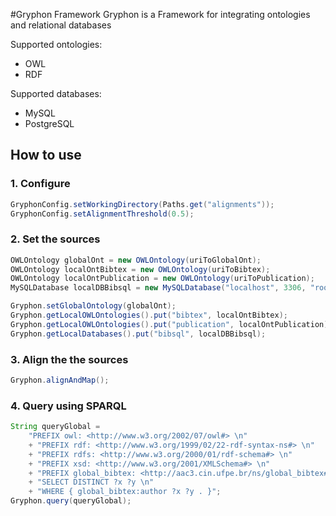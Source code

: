 #Gryphon Framework
Gryphon is a Framework for integrating ontologies and relational databases

Supported ontologies:
* OWL
* RDF

Supported databases: 
* MySQL
* PostgreSQL

## How to use

### 1. Configure
```java
GryphonConfig.setWorkingDirectory(Paths.get("alignments"));
GryphonConfig.setAlignmentThreshold(0.5);
```

### 2. Set the sources
```java
OWLOntology globalOnt = new OWLOntology(uriToGlobalOnt); 
OWLOntology localOntBibtex = new OWLOntology(uriToBibtex); 
OWLOntology localOntPublication = new OWLOntology(uriToPublication);
MySQLDatabase localDBBibsql = new MySQLDatabase("localhost", 3306, "root", "root", "bibsql"); 

Gryphon.setGlobalOntology(globalOnt); 
Gryphon.getLocalOWLOntologies().put("bibtex", localOntBibtex);
Gryphon.getLocalOWLOntologies().put("publication", localOntPublication);
Gryphon.getLocalDatabases().put("bibsql", localDBBibsql);
```

### 3. Align the the sources
```java
Gryphon.alignAndMap();
```

### 4. Query using SPARQL
```java
String queryGlobal = 
	"PREFIX owl: <http://www.w3.org/2002/07/owl#> \n"
	+ "PREFIX rdf: <http://www.w3.org/1999/02/22-rdf-syntax-ns#> \n"
	+ "PREFIX rdfs: <http://www.w3.org/2000/01/rdf-schema#> \n"
	+ "PREFIX xsd: <http://www.w3.org/2001/XMLSchema#> \n"
	+ "PREFIX global_bibtex: <http://aac3.cin.ufpe.br/ns/global_bibtex#> \n"
	+ "SELECT DISTINCT ?x ?y \n"
	+ "WHERE { global_bibtex:author ?x ?y . }"; 
Gryphon.query(queryGlobal);
```
